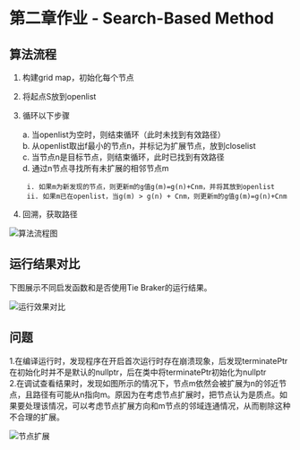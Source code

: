 # 第二章作业 - Search-Based Method

## 算法流程
1. 构建grid map，初始化每个节点
2. 将起点S放到openlist
3. 循环以下步骤  

    a. 当openlist为空时，则结束循环（此时未找到有效路径）  
    b. 从openlist取出f最小的节点n，并标记为扩展节点，放到closelist  
    c. 当节点n是目标节点，则结束循环，此时已找到有效路径  
    d. 通过n节点寻找所有未扩展的相邻节点m  

        i. 如果m为新发现的节点，则更新m的g值g(m)=g(n)+Cnm，并将其放到openlist  
        ii. 如果m已在openlist，当g(m) > g(n) + Cnm，则更新m的g值g(m)=g(n)+Cnm  

4. 回溯，获取路径  

![算法流程图](https://gitee.com/lxyclara/motion-plan-homework/raw/lxy/L2/pic/%E7%AE%97%E6%B3%95%E6%B5%81%E7%A8%8B%E5%9B%BE.png "算法流程图")

## 运行结果对比
下图展示不同启发函数和是否使用Tie Braker的运行结果。

![运行效果对比](https://gitee.com/lxyclara/motion-plan-homework/raw/lxy/L2/pic/%E8%BF%90%E8%A1%8C%E6%95%88%E6%9E%9C%E5%AF%B9%E6%AF%94.jpg "不同启发函数和是否使用TieBraker的运行结果对比")

## 问题
1.在编译运行时，发现程序在开启首次运行时存在崩溃现象，后发现terminatePtr在初始化时并不是默认的nullptr，后在类中将terminatePtr初始化为nullptr  
2.在调试查看结果时，发现如图所示的情况下，节点m依然会被扩展为n的邻近节点，且路径有可能从n指向m。原因为在考虑节点扩展时，把节点认为是质点。如果要处理该情况，可以考虑节点扩展方向和m节点的邻域连通情况，从而剔除这种不合理的扩展。

![节点扩展](https://gitee.com/lxyclara/motion-plan-homework/raw/lxy/L2/pic/%E8%8A%82%E7%82%B9%E6%89%A9%E5%B1%95.png "异常节点扩展情况")
